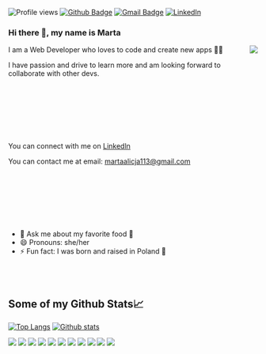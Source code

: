 ![Profile views](https://gpvc.arturio.dev/MartaKode)
[![Github Badge](https://img.shields.io/badge/-MartaKode-grey?style=flat&logo=github&logoColor=white&link=https://github.com/MartaKode/)](https://www.github.com/MartaKode/) 
[![Gmail Badge](https://img.shields.io/badge/-martaalicja113@gmail.com-c14438?style=flat&logo=Gmail&logoColor=white&link=mailto:martaalicja113@gmail.com)](mailto:martaalicja113@gmail.com) 
[![LinkedIn](https://img.shields.io/badge/-LinkedIn-ff69b4?color=193549&label=%20&logo=linkedin&logoColor=e8e?link=?link=https://www.linkedin.com/in/marta-janina-krawczyk/left&link=https://www.linkedin.com/in/marta-janina-krawczyk/&style=social)](https://www.linkedin.com/in/marta-janina-krawczyk/)

<!-- [![Portfolio Badge](https://img.shields.io/badge/portfolio-web-blue?style=flat&link=martakode.vercel.app/)](https://martakode.vercel.app/) --> 

### Hi there 👋, my name is Marta 

<!-- ![](https://media.giphy.com/media/jAtdhWRyJxgyiurJTO/giphy.gif) -->

<img align="right" src="https://media.giphy.com/media/jAtdhWRyJxgyiurJTO/giphy.gif" >

I am a Web Developer who loves to code and create new apps 👩‍💻

I have passion and drive to learn more and am looking forward to collaborate with other devs.

<!-- I am working on my [Portfolio](https://portfolio-js.martakode.vercel.app/)  -->
<br />
<br />
<br />
<br />
<br />
<br />


You can connect with me on [Linkedln](https://www.linkedin.com/in/marta-janina-krawczyk/) 

You can contact me at email: <martaalicja113@gmail.com> 

<br />
<br />
<br />
<br />



<br />
<br />

- 💬 Ask me about my favorite food 🥟 
- 😄 Pronouns: she/her 
- ⚡ Fun fact: I was born and raised in Poland 🥟 

<br />
<br />


## Some of my Github Stats📈

[![Top Langs](https://github-readme-stats.vercel.app/api/top-langs/?username=MartaKode&layout=compact&theme=cobalt)](https://github.com/MartaKode/github-readme-stats)
[![Github stats](https://github-readme-stats.vercel.app/api?username=MartaKode&show_icons=true&include_all_commits=true&count_private=true&theme=cobalt)](https://github.com/MartaKode/github-readme-stats)


![](https://img.shields.io/badge/-JavaScript-darkslategray?color=193549&label=%20&logo=javascript&logoColor=e8e)
![](https://img.shields.io/badge/-React-darkslategray?color=193549&label=%20&logo=React&logoColor=e8e)
![](https://img.shields.io/badge/-Redux-ff69b4?color=193549&label=%20&logo=redux&logoColor=e8e)
![](https://img.shields.io/badge/-Node.js-ff69b4?color=193549&label=%20&logo=node.js&logoColor=e8e)
![](https://img.shields.io/badge/-Jest-ff69b4?color=193549&label=%20&logo=jest&logoColor=e8e)
![](https://img.shields.io/badge/-Express.js-ff69b4?color=193549&label=%20&logo=express&logoColor=e8e)
![](https://img.shields.io/badge/-SQLite-ff69b4?color=193549&label=%20&logo=SQLite&logoColor=e8e)
![](https://img.shields.io/badge/-PostgresSQL-ff69b4?color=193549&label=%20&logo=postgresql&logoColor=e8e)
![](https://img.shields.io/badge/-Python-ff69b4?color=193549&label=%20&logo=python&logoColor=e8e)
![](https://img.shields.io/badge/-HTML5-ff69b4?color=193549&label=%20&logo=html5&logoColor=e8e)
![](https://img.shields.io/badge/-CSS-ff69b4?color=193549&label=%20&logo=css3&logoColor=e8e)



<!--
**MartaKode/MartaKode** is a ✨ _special_ ✨ repository because its `README.md` (this file) appears on your GitHub profile.

Here are some ideas to get you started:

- 🔭 I’m currently working on ...
- 🌱 I’m currently learning ...
- 👯 I’m looking to collaborate on ...
- 🤔 I’m looking for help with ...
- 💬 Ask me about ...
- 📫 How to reach me: ...
- 😄 Pronouns: ...
- ⚡ Fun fact: ...
-->
